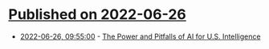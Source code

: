 # [Published on 2022-06-26](index.md)

* [2022-06-26, 09:55:00](https://soylentnews.org/article.pl?sid=22/06/26/0030253&from=rss) - [The Power and Pitfalls of AI for U.S. Intelligence](https://soylentnews.org/article.pl?sid=22/06/26/0030253&from=rss)
